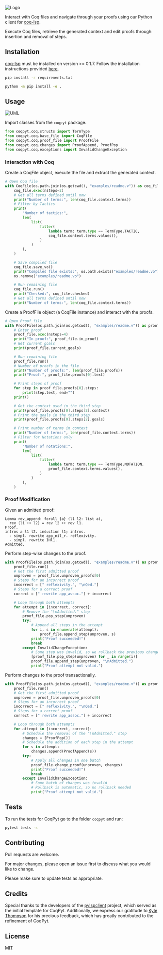 ![Logo](https://github.com/sr-lab/coqpyt/blob/main/images/logo.png?raw=true)

Interact with Coq files and navigate through your proofs using our Python client for [coq-lsp](https://github.com/ejgallego/coq-lsp).

Execute Coq files, retrieve the generated context and edit proofs through insertion and removal of steps.

## Installation

[coq-lsp](https://github.com/ejgallego/coq-lsp) must be installed on version >= 0.1.7. Follow the installation instructions provided [here](https://github.com/ejgallego/coq-lsp#%EF%B8%8F-installation).

```bash
pip install -r requirements.txt
```

```bash
python -m pip install -e .
```

## Usage

![UML](https://github.com/sr-lab/coqpyt/blob/main/images/uml.png?raw=true)

Import classes from the ``coqpyt`` package.

<!-- embedme examples/readme.py#L3-L7 -->
```py
from coqpyt.coq.structs import TermType
from coqpyt.coq.base_file import CoqFile
from coqpyt.coq.proof_file import ProofFile
from coqpyt.coq.changes import ProofAppend, ProofPop
from coqpyt.coq.exceptions import InvalidChangeException
```

### Interaction with Coq

Create a CoqFile object, execute the file and extract the generated context.

<!-- embedme examples/readme.py#L9-L36 -->
```py
# Open Coq file
with CoqFile(os.path.join(os.getcwd(), "examples/readme.v")) as coq_file:
    coq_file.exec(nsteps=2)
    # Get all terms defined until now
    print("Number of terms:", len(coq_file.context.terms))
    # Filter by Tactics
    print(
        "Number of tactics:",
        len(
            list(
                filter(
                    lambda term: term.type == TermType.TACTIC,
                    coq_file.context.terms.values(),
                )
            )
        ),
    )

    # Save compiled file
    coq_file.save_vo()
    print("Compiled file exists:", os.path.exists("examples/readme.vo"))
    os.remove("examples/readme.vo")

    # Run remaining file
    coq_file.run()
    print("Checked:", coq_file.checked)
    # Get all terms defined until now
    print("Number of terms:", len(coq_file.context.terms))
```

Create a ProofFile object (a CoqFile instance) and interact with the proofs.

<!-- embedme examples/readme.py#L38-L75 -->
```py
# Open Proof file
with ProofFile(os.path.join(os.getcwd(), "examples/readme.v")) as proof_file:
    # Enter proof
    proof_file.exec(nsteps=4)
    print("In proof:", proof_file.in_proof)
    # Get current goals
    print(proof_file.current_goals)

    # Run remaining file
    proof_file.run()
    # Number of proofs in the file
    print("Number of proofs:", len(proof_file.proofs))
    print("Proof:", proof_file.proofs[0].text)

    # Print steps of proof
    for step in proof_file.proofs[0].steps:
        print(step.text, end="")
    print()

    # Get the context used in the third step
    print(proof_file.proofs[0].steps[2].context)
    # Print the goals in the third step
    print(proof_file.proofs[0].steps[2].goals)

    # Print number of terms in context
    print("Number of terms:", len(proof_file.context.terms))
    # Filter for Notations only
    print(
        "Number of notations:",
        len(
            list(
                filter(
                    lambda term: term.type == TermType.NOTATION,
                    proof_file.context.terms.values(),
                )
            )
        ),
    )
```

### Proof Modification

Given an admitted proof:

<!-- embedme examples/readme.v#L13-L19 -->
```coq
Lemma rev_append: forall {a} (l1 l2: list a),
  rev (l1 ++ l2) = rev l2 ++ rev l1.
Proof.
intros a l1 l2. induction l1; intros. 
  - simpl. rewrite app_nil_r. reflexivity.
  - simpl. rewrite IHl1.
Admitted.
```

Perform step-wise changes to the proof.

<!-- embedme examples/readme.py#L87-L110 -->
```py
with ProofFile(os.path.join(os.getcwd(), "examples/readme.v")) as proof_file:
    proof_file.run()
    # Get the first admitted proof
    unproven = proof_file.unproven_proofs[0]
    # Steps for an incorrect proof
    incorrect = [" reflexivity.", "\nQed."]
    # Steps for a correct proof
    correct = [" rewrite app_assoc."] + incorrect

    # Loop through both attempts
    for attempt in [incorrect, correct]:
        # Remove the "\nAdmitted." step
        proof_file.pop_step(unproven)
        try:
            # Append all steps in the attempt
            for i, s in enumerate(attempt):
                proof_file.append_step(unproven, s)
            print("Proof succeeded!")
            break
        except InvalidChangeException:
            # Some step was invalid, so we rollback the previous changes
            [proof_file.pop_step(unproven) for _ in range(i)]
            proof_file.append_step(unproven, "\nAdmitted.")
            print("Proof attempt not valid.")
```

Perform changes to the proof transactionally.

<!-- embedme examples/readme.py#L113-L137 -->
```py
with ProofFile(os.path.join(os.getcwd(), "examples/readme.v")) as proof_file:
    proof_file.run()
    # Get the first admitted proof
    unproven = proof_file.unproven_proofs[0]
    # Steps for an incorrect proof
    incorrect = [" reflexivity.", "\nQed."]
    # Steps for a correct proof
    correct = [" rewrite app_assoc."] + incorrect

    # Loop through both attempts
    for attempt in [incorrect, correct]:
        # Schedule the removal of the "\nAdmitted." step
        changes = [ProofPop()]
        # Schedule the addition of each step in the attempt
        for s in attempt:
            changes.append(ProofAppend(s))
        try:
            # Apply all changes in one batch
            proof_file.change_proof(unproven, changes)
            print("Proof succeeded!")
            break
        except InvalidChangeException:
            # Some batch of changes was invalid
            # Rollback is automatic, so no rollback needed
            print("Proof attempt not valid.")
```

## Tests

To run the tests for CoqPyt go to the folder ``coqpyt`` and run:
```bash
pytest tests -s
```

## Contributing

Pull requests are welcome. 

For major changes, please open an issue first to discuss what you would like to change.

Please make sure to update tests as appropriate.

## Credits

Special thanks to the developers of the [pylspclient](https://github.com/yeger00/pylspclient) project, which served as the initial template for CoqPyt. Additionally, we express our gratitude to [Kyle Thompson](https://github.com/rkthomps/) for his precious feedback, which has greatly contributed to the refinement of CoqPyt.

## License

[MIT](https://choosealicense.com/licenses/mit/)